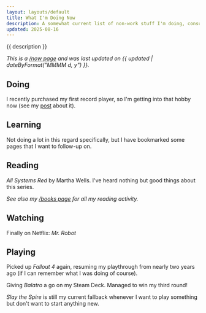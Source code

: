 ```yaml
---
layout: layouts/default
title: What I'm Doing Now
description: A somewhat current list of non-work stuff I'm doing, consuming, or being entertained by.
updated: 2025-08-16
---
```


{{ description }}

_This is a [/now page](https://nownownow.com/about) and was last updated on {{ updated | dateByFormat("MMMM d, y") }}._

## Doing

I recently purchased my first record player, so I'm getting into that hobby now (see my [post](/posts/2025/starting-a-records-collection) about it).

## Learning

Not doing a lot in this regard specifically, but I have bookmarked some pages that I want to follow-up on.

## Reading

_All Systems Red_ by Martha Wells. I've heard nothing but good things about this series.

_See also my [/books page](/books/) for all my reading activity._

## Watching

Finally on Netflix: _Mr. Robot_

## Playing

Picked up _Fallout 4_ again, resuming my playthrough from nearly two years ago (if I can remember what I was doing of course).

Giving _Balatro_ a go on my Steam Deck. Managed to win my third round!

_Slay the Spire_ is still my current fallback whenever I want to play something but don't want to start anything new.
